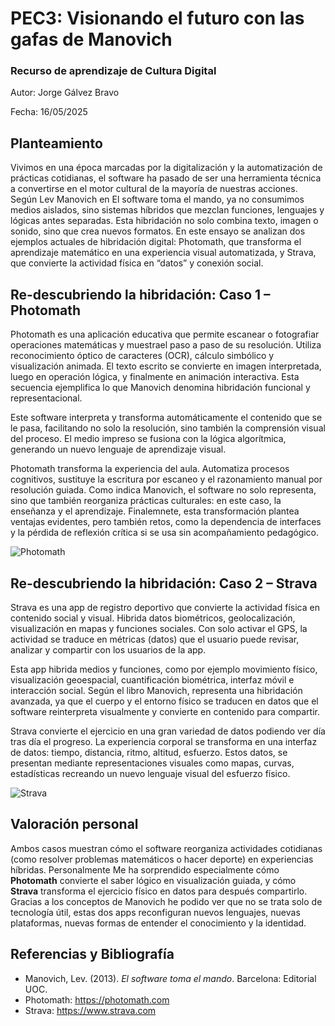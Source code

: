 # PEC3: Visionando el futuro con las gafas de Manovich  

### Recurso de aprendizaje de Cultura Digital 


Autor: Jorge Gálvez Bravo 


Fecha: 16/05/2025



## Planteamiento

Vivimos en una época marcadas por la digitalización y la automatización de prácticas cotidianas, el software ha pasado de ser una herramienta técnica a convertirse en el motor cultural de la mayoría de nuestras acciones. Según Lev Manovich en El software toma el mando, ya no consumimos medios aislados, sino sistemas híbridos que mezclan funciones, lenguajes y lógicas antes separadas. Esta hibridación no solo combina texto, imagen o sonido, sino que crea nuevos formatos. En este ensayo se analizan dos ejemplos actuales de hibridación digital: Photomath, que transforma el aprendizaje matemático en una experiencia visual automatizada, y Strava, que convierte la actividad física en “datos” y conexión social.


## Re-descubriendo la hibridación: Caso 1 – Photomath

Photomath es una aplicación educativa que permite escanear o fotografiar operaciones matemáticas y muestrael paso a paso de su resolución. Utiliza reconocimiento óptico de caracteres (OCR), cálculo simbólico y visualización animada. El texto escrito se convierte en imagen interpretada, luego en operación lógica, y finalmente en animación interactiva. Esta secuencia ejemplifica lo que Manovich denomina hibridación funcional y representacional.

Este software interpreta y transforma automáticamente el contenido que se le pasa, facilitando no solo la resolución, sino también la comprensión visual del proceso. El medio impreso se fusiona con la lógica algorítmica, generando un nuevo lenguaje de aprendizaje visual.

Photomath transforma la experiencia del aula. Automatiza procesos cognitivos, sustituye la escritura por escaneo y el razonamiento manual por resolución guiada. Como indica Manovich, el software no solo representa, sino que también reorganiza prácticas culturales: en este caso, la enseñanza y el aprendizaje. 
Finalemnete, esta transformación plantea ventajas evidentes, pero también retos, como la dependencia de interfaces y la pérdida de reflexión crítica si se usa sin acompañamiento pedagógico.


![Photomath](https://i.blogs.es/3698e4/photo2_photomath/450_1000.webp)



## Re-descubriendo la hibridación: Caso 2 – Strava

Strava es una app de registro deportivo que convierte la actividad física en contenido social y visual. Hibrida datos biométricos, geolocalización, visualización en mapas y funciones sociales. Con solo activar el GPS, la actividad se traduce en métricas (datos) que el usuario puede revisar, analizar y compartir con los usuarios de la app.

Esta app hibrida medios y funciones, como por ejemplo movimiento físico, visualización geoespacial, cuantificación biométrica, interfaz móvil e interacción social. Según el libro Manovich, representa una hibridación avanzada, ya que el cuerpo y el entorno físico se traducen en datos que el software reinterpreta visualmente y convierte en contenido para compartir.

Strava convierte el ejercicio en una gran variedad de datos podiendo ver día tras día el progreso. La experiencia corporal se transforma en una interfaz de datos: tiempo, distancia, ritmo, altitud, esfuerzo. Estos datos, se presentan mediante representaciones visuales como mapas, curvas, estadísticas recreando un nuevo lenguaje visual del esfuerzo físico.


![Strava](https://noticiaslogisticaytransporte.com/wp-content/uploads/2020/02/Strava.jpg)




## Valoración personal

Ambos casos muestran cómo el software reorganiza actividades cotidianas (como resolver problemas matemáticos o hacer deporte) en experiencias híbridas. Personalmente Me ha sorprendido especialmente cómo **Photomath** convierte el saber lógico en visualización guiada, y cómo **Strava** transforma el ejercicio físico en datos para después compartirlo. Gracias a los conceptos de Manovich he podido ver que no se trata solo de tecnología útil, estas dos apps reconfiguran nuevos lenguajes, nuevas plataformas, nuevas formas de entender el conocimiento y la identidad.



## Referencias y Bibliografía

- Manovich, Lev. (2013). *El software toma el mando*. Barcelona: Editorial UOC.  
- Photomath: https://photomath.com  
- Strava: https://www.strava.com  


